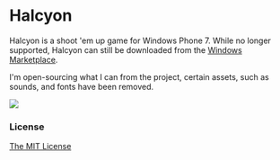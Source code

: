 # Halcyon

Halcyon is a shoot 'em up game for Windows Phone 7. While no longer supported, Halcyon can still be downloaded from the [Windows Marketplace](http://www.windowsphone.com/en-au/store/app/halcyon/f7dd794b-b5af-4f1f-8239-f5fcda2275e9).

I'm open-sourcing what I can from the project, certain assets, such as sounds, and fonts have been removed.

![](http://cl.ly/image/1t142n2I2f3S/687474703a2f2f63646e2e6d61726b6574706c616365696d616765732e77696e646f777370686f6e652e636f6d2f76382f696d616765732f35303262393365362d653266662d343962632d386463302d6662396465313431656366383f696d616765547970653d77735f73637265656e73686f745f6c6172.png)

### License

[The MIT License](http://vevix.mit-license.org/2014)
